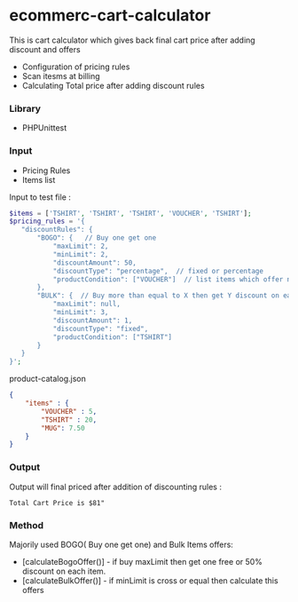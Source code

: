 # ecommerc-cart-calculator

This is cart calculator which gives back final cart price after adding discount and offers

  - Configuration of pricing rules
  - Scan itesms at billing
  - Calculating Total price after adding discount rules

### Library

  - PHPUnittest

### Input 
  - Pricing Rules
  - Items list
 

Input to test file : 

 ```php
 $items = ['TSHIRT', 'TSHIRT', 'TSHIRT', 'VOUCHER', 'TSHIRT'];
 $pricing_rules = '{
	"discountRules": {
		"BOGO": {   // Buy one get one
			"maxLimit": 2,
			"minLimit": 2,
			"discountAmount": 50,
			"discountType": "percentage",  // fixed or percentage
			"productCondition": ["VOUCHER"]  // list items which offer need to apply
		},
		"BULK": {  // Buy more than equal to X then get Y discount on each items
			"maxLimit": null,
			"minLimit": 3,
			"discountAmount": 1,
			"discountType": "fixed",
			"productCondition": ["TSHIRT"]
		}
	}
}';
```

product-catalog.json

```json
{
    "items" : {
    	"VOUCHER" : 5,
    	"TSHIRT" : 20,
    	"MUG": 7.50
    }
}
```

### Output

Output will final priced after addition of discounting rules : 
```
Total Cart Price is $81"
```
### Method 

Majorily used BOGO( Buy one get one) and Bulk Items offers:

* [calculateBogoOffer()] - if buy maxLimit then get one free or 50% discount on each item. 
* [calculateBulkOffer()] - if minLimit is cross or equal then calculate this offers

